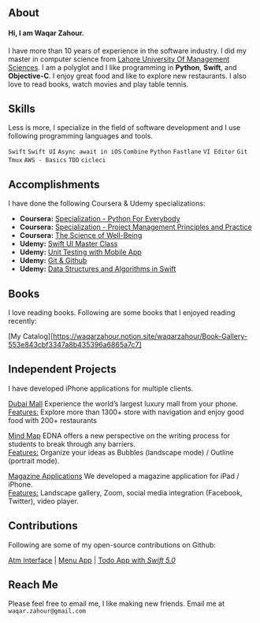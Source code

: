 ## About
#### Hi, I am Waqar Zahour.

I have more than 10 years of experience in the software industry. I did my master in computer science from [Lahore University Of Management Sciences](https://lums.edu.pk/). I am a polyglot and I like programming in **Python**,  **Swift**, and **Objective-C**. I enjoy great food and like to explore new restaurants. I also love to read books, watch movies and play table tennis.

## Skills
Less is more, I specialize in the field of software development and I use following programming languages and tools.

`Swift` `Swift UI` `Async await in iOS` `Combine` `Python` `Fastlane` `VI Editor` `Git` `Tmux` `AWS - Basics` `TDD` `cicleci`

## Accomplishments
I have done the following Coursera & Udemy specializations:

-  **Coursera:** [Specialization - Python For Everybody](https://www.coursera.org/account/accomplishments/specialization/3ZBEFD44Z87F)
-  **Coursera:** [Specialization - Project Management Principles and Practice](https://www.coursera.org/account/accomplishments/specialization/W2DZA278KPMA)
-  **Coursera:** [The Science of Well-Being](https://www.coursera.org/account/accomplishments/records/B8DQS6SBBH23)
-  **Udemy:** [Swift UI Master Class](https://udemy-certificate.s3.amazonaws.com/pdf/UC-3f72ea72-b921-4c84-ad6b-33ebc8debec8.pdf)
-  **Udemy:** [Unit Testing with Mobile App](https://udemy-certificate.s3.amazonaws.com/pdf/UC-e846813c-3626-4960-8849-c6640c0c59c3.pdf)
-  **Udemy:** [Git & Github](https://udemy-certificate.s3.amazonaws.com/pdf/UC-33894480-bccb-4b13-b813-fa175c70df31.pdf)
-  **Udemy:** [Data Structures and Algorithms in Swift](https://udemy-certificate.s3.amazonaws.com/pdf/UC-cd7c263b-4c65-47d4-acdc-f7ef6bb56002.pdf)

## Books
I love reading books. Following are some books that I enjoyed reading recently:

[My Catalog][https://waqarzahour.notion.site/waqarzahour/Book-Gallery-553e843cbf3347a8b435396a6865a7c7]

## Independent Projects 
I have developed iPhone applications for multiple clients.

[Dubai Mall](https://apps.apple.com/ca/app/the-dubai-mall/id430795858)
Experience the world’s largest luxury mall from your phone.<br />
<ins>Features:</ins> Explore more than 1300+ store with navigation and enjoy good food with 200+ restaurants

[Mind Map](http://itunes.apple.com/us/app/edna/id513187357?mt=8)
EDNA offers a new perspective on the writing process for students to break through any barriers.<br />
<ins>Features:</ins> Organize your ideas as Bubbles (landscape mode) / Outline (portrait mode).

[Magazine Applications](http://www.otheredition.com/)
We developed a magazine application for iPad / iPhone.<br />
<ins>Features:</ins> Landscape gallery, Zoom, social media integration (Facebook, Twitter), video player.

## Contributions
Following are some of my open-source contributions on Github:

[Atm Interface](https://github.com/WaqarZahour/Atm-Machine) | [Menu App](https://github.com/WaqarZahour/MenuApp) | [Todo App with *Swift 5.0*](https://github.com/WaqarZahour/ToDo-App)

## Reach Me	
Please feel free to email me, I like making new friends. Email me at `waqar.zahour@gmail.com`
